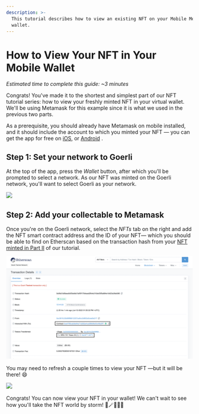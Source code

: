 ```yaml
---
description: >-
  This tutorial describes how to view an existing NFT on your Mobile Metamask
  wallet.
---
```


# How to View Your NFT in Your Mobile Wallet

_Estimated time to complete this guide: \~3 minutes_

Congrats! You've made it to the shortest and simplest part of our NFT tutorial series: how to view your freshly minted NFT in your virtual wallet. We'll be using Metamask for this example since it is what we used in the previous two parts.

As a prerequisite, you should already have Metamask on mobile installed, and it should include the account to which you minted your NFT — you can get the app for free on [iOS](https://apps.apple.com/us/app/metamask-blockchain-wallet/id1438144202), or [Android](https://play.google.com/store/apps/details?id=io.metamask\&hl=en\_US\&gl=US) .

## Step 1: Set your network to Goerli <a href="#step-1-set-your-network-to-ropsten" id="step-1-set-your-network-to-ropsten"></a>

At the top of the app, press the _Wallet_ button, after which you'll be prompted to select a network. As our NFT was minted on the Goerli network, you'll want to select Goerli as your network.

![](https://static.slab.com/prod/uploads/7adb25ff/posts/images/OzyxsszqiZdQ6AiuRiCQmLh4.gif)

## Step 2: Add your collectable to Metamask <a href="#step-2-add-your-collectable-to-metamask" id="step-2-add-your-collectable-to-metamask"></a>

Once you're on the Goerli network, select the _NFTs_ tab on the right and add the NFT smart contract address and the ID of your NFT— which you should be able to find on Etherscan based on the transaction hash from your [NFT minted in Part II](https://docs.alchemyapi.io/alchemy/tutorials/how-to-write-and-deploy-a-nft-smart-contract/how-to-mint-a-nft) of our tutorial.

![Mint NFT Transaction page on Goerli Etherscan](<../../.gitbook/assets/Screenshot 2022-07-13 at 3.26.41 PM.png>)

You may need to refresh a couple times to view your NFT —but it will be there! 😄

![](https://static.slab.com/prod/uploads/7adb25ff/posts/images/\_rWxWOSCEY6QhYXtS7jikn9L.gif)

Congrats! You can now view your NFT in your wallet! We can't wait to see how you'll take the NFT world by storm! 🎨🪄🧙🤑🎊
